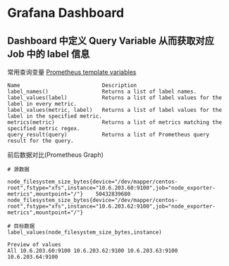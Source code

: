 # Grafana Dashboard 

## Dashboard 中定义 Query Variable 从而获取对应 Job 中的 label 信息

常用查询变量 [Prometheus template variables][Prometheus template variables]

```shell
Name                          Description
label_names()                 Returns a list of label names.
label_values(label)           Returns a list of label values for the label in every metric.
label_values(metric, label)   Returns a list of label values for the label in the specified metric.
metrics(metric)               Returns a list of metrics matching the specified metric regex.
query_result(query)           Returns a list of Prometheus query result for the query.
```

前后数据对比(Prometheus Graph)

```shell
# 源数据

node_filesystem_size_bytes{device="/dev/mapper/centos-root",fstype="xfs",instance="10.6.203.60:9100",job="node_exporter-metrics",mountpoint="/"}	50432839680
node_filesystem_size_bytes{device="/dev/mapper/centos-root",fstype="xfs",instance="10.6.203.62:9100",job="node_exporter-metrics",mountpoint="/"}

# 目标数据
label_values(node_filesystem_size_bytes,instance)

Preview of values
All 10.6.203.60:9100 10.6.203.62:9100 10.6.203.63:9100 10.6.203.64:9100
```

[Prometheus template variables]: https://grafana.com/docs/grafana/latest/datasources/prometheus/template-variables/
